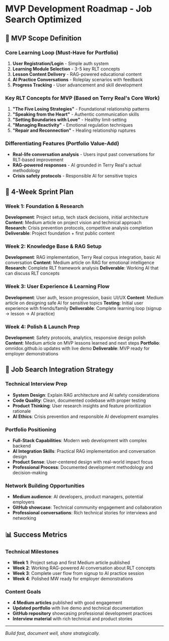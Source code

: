 # MVP Development Roadmap - Job Search Optimized

## 🎯 **MVP Scope Definition**

### **Core Learning Loop** (Must-Have for Portfolio)
1. **User Registration/Login** - Simple auth system
2. **Learning Module Selection** - 3-5 key RLT concepts
3. **Lesson Content Delivery** - RAG-powered educational content
4. **AI Practice Conversations** - Roleplay scenarios with feedback
5. **Progress Tracking** - User advancement and skill development

### **Key RLT Concepts for MVP** (Based on Terry Real's Core Work)
1. **"The Five Losing Strategies"** - Foundational relationship patterns
2. **"Speaking from the Heart"** - Authentic communication skills
3. **"Setting Boundaries with Love"** - Healthy limit-setting
4. **"Managing Reactivity"** - Emotional regulation techniques
5. **"Repair and Reconnection"** - Healing relationship ruptures

### **Differentiating Features** (Portfolio Value-Add)
- **Real-life conversation analysis** - Users input past conversations for RLT-based improvement
- **RAG-powered responses** - AI grounded in Terry Real's actual methodology
- **Crisis safety protocols** - Responsible AI for sensitive topics

## 🚀 **4-Week Sprint Plan**

### **Week 1: Foundation & Research**
**Development**: Project setup, tech stack decisions, initial architecture
**Content**: Medium article on project vision and technical approach
**Research**: Crisis prevention protocols, competitive analysis completion
**Deliverable**: Project foundation + first public content

### **Week 2: Knowledge Base & RAG Setup**
**Development**: RAG implementation, Terry Real corpus integration, basic AI conversation
**Content**: Medium article on RAG for emotional intelligence
**Research**: Complete RLT framework analysis
**Deliverable**: Working AI that can discuss RLT concepts

### **Week 3: User Experience & Learning Flow**
**Development**: User auth, lesson progression, basic UI/UX
**Content**: Medium article on designing safe AI for sensitive topics
**Testing**: Initial user experience with friends/family
**Deliverable**: Complete learning loop (signup → lesson → AI practice)

### **Week 4: Polish & Launch Prep**
**Development**: Safety protocols, analytics, responsive design polish
**Content**: Medium article on MVP lessons learned and next steps
**Portfolio**: omnidox.github.io updates with live demo
**Deliverable**: MVP ready for employer demonstrations

## 🎯 **Job Search Integration Strategy**

### **Technical Interview Prep**
- **System Design**: Explain RAG architecture and AI safety considerations
- **Code Quality**: Clean, documented codebase with proper testing
- **Product Thinking**: User research insights and feature prioritization rationale
- **AI Ethics**: Crisis prevention and responsible AI development examples

### **Portfolio Positioning**
- **Full-Stack Capabilities**: Modern web development with complex backend
- **AI Integration Skills**: Practical RAG implementation and conversation design
- **Product Sense**: User-centered design with real-world impact focus
- **Professional Process**: Documented development methodology and decision-making

### **Network Building Opportunities**
- **Medium audience**: AI developers, product managers, potential employers
- **GitHub showcase**: Technical community engagement and collaboration
- **Professional conversations**: Rich technical stories for interviews and networking

## 📊 **Success Metrics**

### **Technical Milestones**
- **Week 1**: Project setup and first Medium article published
- **Week 2**: Working RAG-powered AI conversation about RLT concepts
- **Week 3**: Complete user flow from signup to AI practice session
- **Week 4**: Polished MW ready for employer demonstrations

### **Content Goals**
- **4 Medium articles** published with good engagement
- **Updated portfolio** with live demo and technical documentation
- **GitHub repository** showcasing professional development practices
- **Interview material** with rich technical and product stories

---

*Build fast, document well, share strategically.*

